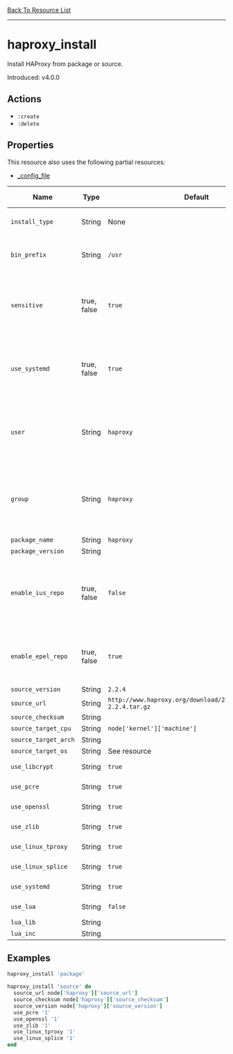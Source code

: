 [Back To Resource List](https://github.com/sous-chefs/haproxy#resources)

---

# haproxy_install

Install HAProxy from package or source.

Introduced: v4.0.0

## Actions

* `:create`
* `:delete`

## Properties

This resource also uses the following partial resources:

* [_config_file](https://github.com/sous-chefs/haproxy/tree/master/documentation/partial_config_file.md)

| Name                 | Type        | Default                                                          | Description                                                                    | Allowed Values      |
| -------------------- | ----------- | ---------------------------------------------------------------- | ------------------------------------------------------------------------------ | ------------------- |
| `install_type`       | String      | None                                                             | Set the installation type                                                      | `package`, `source` |
| `bin_prefix`         | String      | `/usr`                                                           | Set the source compile prefix                                                  |
| `sensitive`          | true, false | `true`                                                           | Ensure that sensitive resource data is not logged by the chef-client           |
| `use_systemd`        | true, false | `true`                                                           | Evalues whether to use systemd based on the nodes init package                 |
| `user`               | String      | `haproxy`                                                        | Similar to "uid" but uses the UID of user name `<user name>` from /etc/passwd  |
| `group`              | String      | `haproxy`                                                        | Similar to "gid" but uses the GID of group name `<group name>` from /etc/group |
| `package_name`       | String      | `haproxy`                                                        |                                                                                |                        |
| `package_version`    | String      |                                                                  |                                                                                |                        |
| `enable_ius_repo`    | true, false | `false`                                                          | Enables the IUS package repo for Centos to install versions >1.5              |                        |
| `enable_epel_repo`   | true, false | `true`                                                           | Enables the epel repo for RHEL based operating systems                        |                        |
| `source_version`     | String      | `2.2.4`                                                          |                                                                                |                        |
| `source_url`         | String      | `http://www.haproxy.org/download/2.2.4/src/haproxy-2.2.4.tar.gz` |                                                                                |                        |
| `source_checksum`    | String      |                                                                  |                                                                                |                        |
| `source_target_cpu`  | String      | `node['kernel']['machine']`                                      |                                                                                |                        |
| `source_target_arch` | String      |                                                                  |                                                                                |                        |
| `source_target_os`   | String      | See resource                                                     |                                                                                |                        |
| `use_libcrypt`       | String      | `true`                                                           |                                                                                | true, false            |
| `use_pcre`           | String      | `true`                                                           |                                                                                | true, false            |
| `use_openssl`        | String      | `true`                                                           |                                                                                | true, false            |
| `use_zlib`           | String      | `true`                                                           |                                                                                | true, false            |
| `use_linux_tproxy`   | String      | `true`                                                           |                                                                                | true, false            |
| `use_linux_splice`   | String      | `true`                                                           |                                                                                | true, false            |
| `use_systemd`        | String      | `true`                                                           |                                                                                | true, false            |
| `use_lua`            | String      | `false`                                                          |                                                                                | true, false            |
| `lua_lib`            | String      |                                                                  |                                                                                |
| `lua_inc`            | String      |                                                                  |                                                                                |

## Examples

```ruby
haproxy_install 'package'
```

```ruby
haproxy_install 'source' do
  source_url node['haproxy']['source_url']
  source_checksum node['haproxy']['source_checksum']
  source_version node['haproxy']['source_version']
  use_pcre '1'
  use_openssl '1'
  use_zlib '1'
  use_linux_tproxy '1'
  use_linux_splice '1'
end
```
